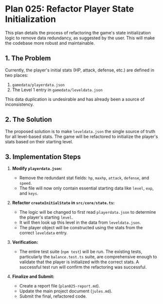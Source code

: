 # Plan 025: Refactor Player State Initialization

This plan details the process of refactoring the game's state initialization logic to remove data redundancy, as suggested by the user. This will make the codebase more robust and maintainable.

## 1. The Problem

Currently, the player's initial stats (HP, attack, defense, etc.) are defined in two places:
1.  `gamedata/playerdata.json`
2.  The Level 1 entry in `gamedata/leveldata.json`

This data duplication is undesirable and has already been a source of inconsistency.

## 2. The Solution

The proposed solution is to make `leveldata.json` the single source of truth for all level-based stats. The game will be refactored to initialize the player's stats based on their starting level.

## 3. Implementation Steps

1.  **Modify `playerdata.json`:**
    -   Remove the redundant stat fields: `hp`, `maxhp`, `attack`, `defense`, and `speed`.
    -   The file will now only contain essential starting data like `level`, `exp`, and `keys`.

2.  **Refactor `createInitialState` in `src/core/state.ts`:**
    -   The logic will be changed to first read `playerdata.json` to determine the player's starting `level`.
    -   It will then look up this level in the data from `leveldata.json`.
    -   The player object will be constructed using the stats from the correct `leveldata` entry.

3.  **Verification:**
    -   The entire test suite (`npm test`) will be run. The existing tests, particularly the `balance.test.ts` suite, are comprehensive enough to validate that the player is initialized with the correct stats. A successful test run will confirm the refactoring was successful.

4.  **Finalize and Submit:**
    -   Create a report file (`plan025-report.md`).
    -   Update the main project document (`jules.md`).
    -   Submit the final, refactored code.
